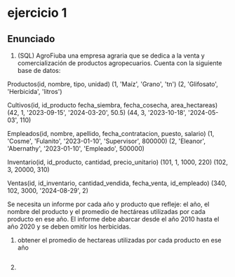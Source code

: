 # ejercicio 1 

## Enunciado

1. (SQL) AgroFiuba una empresa agraria que se dedica a la venta y comercialización de
productos agropecuarios. Cuenta con la siguiente base de datos:

Productos(id, nombre, tipo, unidad)
(1, 'Maíz', 'Grano', 'tn')
(2, 'Glifosato', 'Herbicida', 'litros')

Cultivos(id, id_producto fecha_siembra, fecha_cosecha, area_hectareas)
(42, 1, '2023-09-15', '2024-03-20', 50.5)
(44, 3, '2023-10-18', '2024-05-03', 110)

Empleados(id, nombre, apellido, fecha_contratacion, puesto, salario)
(1, 'Cosme', 'Fulanito', '2023-01-10', 'Supervisor', 800000)
(2, 'Eleanor', 'Abernathy', '2023-01-10', 'Empleado', 500000)

Inventario(id, id_producto, cantidad, precio_unitario)
(101, 1, 1000, 220)
(102, 3, 20000, 310)

Ventas(id, id_inventario, cantidad_vendida, fecha_venta, id_empleado)
(340, 102, 3000, '2024-08-29', 2)

Se necesita un informe por cada año y producto que refleje: el año, el nombre del
producto y el promedio de hectáreas utilizadas por cada producto en ese año. El informe debe
abarcar desde el año 2010 hasta el año 2020 y se deben omitir los herbicidas.

1. obtener el promedio de hectareas utilizadas por cada producto en ese año
```sql

```
2. 

